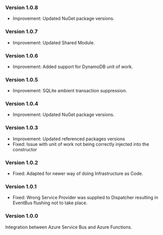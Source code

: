 ### Version 1.0.8

- Improvement: Updated NuGet package versions.

### Version 1.0.7

- Improvement: Updated Shared Module.

### Version 1.0.6

- Improvement: Added support for DynamoDB unit of work.

### Version 1.0.5

- Improvement: SQLite ambient transaction suppression.

### Version 1.0.4

- Improvement: Updated NuGet package versions.

### Version 1.0.3

- Improvement: Updated referenced packages versions
- Fixed: Issue with unit of work not being correctly injected into the constructor

### Version 1.0.2

- Fixed: Adapted for newer way of doing Infrastructure as Code.

### Version 1.0.1

- Fixed: Wrong Service Provider was supplied to Dispatcher resulting in EventBus flushing not to take place.

### Version 1.0.0

Integration between Azure Service Bus and Azure Functions.
